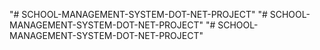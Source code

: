 "# SCHOOL-MANAGEMENT-SYSTEM-DOT-NET-PROJECT" 
"# SCHOOL-MANAGEMENT-SYSTEM-DOT-NET-PROJECT" 
"# SCHOOL-MANAGEMENT-SYSTEM-DOT-NET-PROJECT" 
